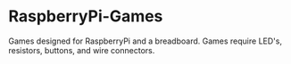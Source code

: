 # RaspberryPi-Games
Games designed for RaspberryPi and a breadboard. Games require LED's, resistors, buttons, and wire connectors.
